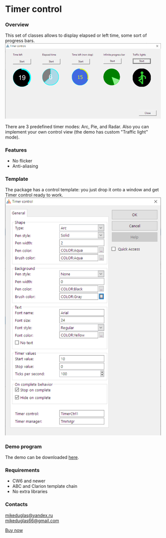 # Timer control

### Overview
This set of classes allows to display elapsed or left time, some sort of progress bars.  
![Timer controls](https://github.com/mikeduglas/Timer-Control/blob/master/TimerControlDemo.png?raw=true)  

There are 3 predefined timer modes: Arc, Pie, and Radar. Also you can implement your own control view (the demo has custom "Traffic light" mode).  

### Features
- No flicker
- Anti-aliasing

### Template
The package has a control template: you just drop it onto a window and get Timer control ready to work.
![Timer controls](https://github.com/mikeduglas/Timer-Control/blob/master/TimerControlTemplate.png?raw=true)  
  
### Demo program
The demo can be downloaded [here](https://www.dropbox.com/s/yzqamz8b8eflpik/TimerControlDemo.zip?dl=0).

### Requirements
- CW6 and newer
- ABC and Clarion template chain
- No extra libraries

### Contacts
mikeduglas@yandex.ru  
mikeduglas66@gmail.com  
  

[Buy now](https://www.clarionshop.com/checkout.cfm?pid=1663&q=1&)